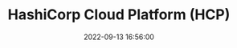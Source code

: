---
layout: inner
position: left
title: 'HashiCorp Cloud Platform (HCP)'
date: 2022-09-13 16:56:00
categories: development
tags:
featured_image: '/img/posts/hcp.png'
project_link: 'https://cloud.hashicorp.com'
button_icon: 'flask'
button_text: 'Visit Project'
lead_text: 'HashiCorp Cloud Platform (HCP) is a fully managed platform offering HashiCorp products as a service to automate infrastructure on any cloud.'
---